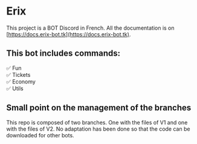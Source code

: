 # Erix

This project is a BOT Discord in French. All the documentation is on [https://docs.erix-bot.tk](https://docs.erix-bot.tk). 

## This bot includes commands:
✅ Fun  
✅ Tickets  
✅ Economy  
✅ Utils  

## Small point on the management of the branches
This repo is composed of two branches. One with the files of V1 and one with the files of V2. No adaptation has been done so that the code can be downloaded for other bots.
